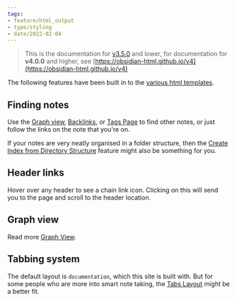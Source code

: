 ```yaml
---
tags:
- feature/html_output
- type/styling
- date/2022-02-04
---
```

   
> This is the documentation for [v3.5.0](../Changelog/v3.5.0.md) and lower, for documentation for **v4.0.0** and higher, see [https://obsidian-html.github.io/v4](https://obsidian-html.github.io/v4)   
   
The following features have been built in to the [various html templates](../Configurations/Styling/Styling.md#layouts).    
   
## Finding notes   
Use the [Graph view](../Configurations/Features/Graph%20view.md), [Backlinks](../Configurations/Features/Backlinks.md), or [Tags Page](../Configurations/Features/Tags%20Page.md) to find other notes, or just follow the links on the note that you're on.   
   
If your notes are very neatly organised in a folder structure, then the [Create Index from Directory Structure](../Configurations/Modes/Create%20Index%20from%20Directory%20Structure.md) feature might also be something for you.   
   
## Header links   
Hover over any header to see a chain link icon. Clicking on this will send you to the page and scroll to the header location.   
   
## Graph view   
Read more [Graph View](../Configurations/Features/Graph%20view.md).   
   
## Tabbing system   
The default layout is `documentation`, which this site is built with. But for some people who are more into smart note taking, the [Tabs Layout](../Configurations/Styling/Tabs%20Layout.md) might be a better fit.